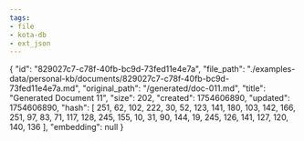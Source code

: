```yaml
---
tags:
- file
- kota-db
- ext_json
---
```

{
  "id": "829027c7-c78f-40fb-bc9d-73fed11e4e7a",
  "file_path": "./examples-data/personal-kb/documents/829027c7-c78f-40fb-bc9d-73fed11e4e7a.md",
  "original_path": "/generated/doc-011.md",
  "title": "Generated Document 11",
  "size": 202,
  "created": 1754606890,
  "updated": 1754606890,
  "hash": [
    251,
    62,
    102,
    222,
    30,
    52,
    123,
    141,
    180,
    103,
    142,
    166,
    251,
    97,
    83,
    71,
    117,
    128,
    245,
    155,
    10,
    31,
    90,
    144,
    19,
    245,
    126,
    141,
    127,
    120,
    140,
    136
  ],
  "embedding": null
}